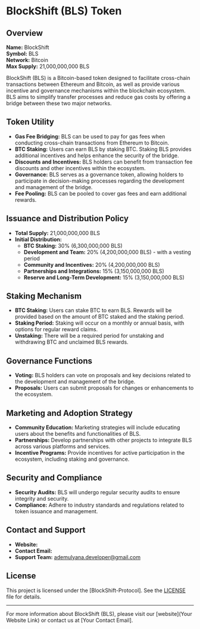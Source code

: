 # BlockShift (BLS) Token

## Overview

**Name:** BlockShift  
**Symbol:** BLS  
**Network:** Bitcoin  
**Max Supply:** 21,000,000,000 BLS

BlockShift (BLS) is a Bitcoin-based token designed to facilitate cross-chain transactions between Ethereum and Bitcoin, as well as provide various incentive and governance mechanisms within the blockchain ecosystem. BLS aims to simplify transfer processes and reduce gas costs by offering a bridge between these two major networks.

## Token Utility

- **Gas Fee Bridging:** BLS can be used to pay for gas fees when conducting cross-chain transactions from Ethereum to Bitcoin.
- **BTC Staking:** Users can earn BLS by staking BTC. Staking BLS provides additional incentives and helps enhance the security of the bridge.
- **Discounts and Incentives:** BLS holders can benefit from transaction fee discounts and other incentives within the ecosystem.
- **Governance:** BLS serves as a governance token, allowing holders to participate in decision-making processes regarding the development and management of the bridge.
- **Fee Pooling:** BLS can be pooled to cover gas fees and earn additional rewards.

## Issuance and Distribution Policy

- **Total Supply:** 21,000,000,000 BLS
- **Initial Distribution:**
  - **BTC Staking:** 30% (6,300,000,000 BLS)
  - **Development and Team:** 20% (4,200,000,000 BLS) - with a vesting period
  - **Community and Incentives:** 20% (4,200,000,000 BLS)
  - **Partnerships and Integrations:** 15% (3,150,000,000 BLS)
  - **Reserve and Long-Term Development:** 15% (3,150,000,000 BLS)

## Staking Mechanism

- **BTC Staking:** Users can stake BTC to earn BLS. Rewards will be provided based on the amount of BTC staked and the staking period.
- **Staking Period:** Staking will occur on a monthly or annual basis, with options for regular reward claims.
- **Unstaking:** There will be a required period for unstaking and withdrawing BTC and unclaimed BLS rewards.

## Governance Functions

- **Voting:** BLS holders can vote on proposals and key decisions related to the development and management of the bridge.
- **Proposals:** Users can submit proposals for changes or enhancements to the ecosystem.

## Marketing and Adoption Strategy

- **Community Education:** Marketing strategies will include educating users about the benefits and functionalities of BLS.
- **Partnerships:** Develop partnerships with other projects to integrate BLS across various platforms and services.
- **Incentive Programs:** Provide incentives for active participation in the ecosystem, including staking and governance.

## Security and Compliance

- **Security Audits:** BLS will undergo regular security audits to ensure integrity and security.
- **Compliance:** Adhere to industry standards and regulations related to token issuance and management.

## Contact and Support

- **Website:** 
- **Contact Email:** 
- **Support Team:** ademulyana.developer@gmail.com

## License

This project is licensed under the [BlockShift-Protocol]. See the [LICENSE](LICENSE) file for details.

---

For more information about BlockShift (BLS), please visit our [website](Your Website Link) or contact us at [Your Contact Email].
